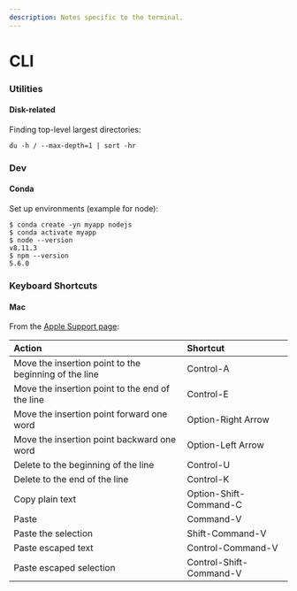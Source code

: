 ```yaml
---
description: Notes specific to the terminal.
---
```


# CLI

### Utilities

#### Disk-related

Finding top-level largest directories:

```text
du -h / --max-depth=1 | sort -hr
```

### Dev

#### Conda

Set up environments \(example for node\):

```text
$ conda create -yn myapp nodejs
$ conda activate myapp
$ node --version
v8.11.3
$ npm --version
5.6.0
```

### Keyboard Shortcuts 

#### Mac

From the [Apple Support page](https://support.apple.com/guide/terminal/keyboard-shortcuts-trmlshtcts/mac):

| Action | Shortcut |
| :--- | :--- |
| Move the insertion point to the beginning of the line | Control-A |
| Move the insertion point to the end of the line | Control-E |
| Move the insertion point forward one word | Option-Right Arrow |
| Move the insertion point backward one word | Option-Left Arrow |
| Delete to the beginning of the line | Control-U |
| Delete to the end of the line | Control-K |
| Copy plain text | Option-Shift-Command-C |
| Paste | Command-V |
| Paste the selection | Shift-Command-V |
| Paste escaped text | Control-Command-V |
| Paste escaped selection | Control-Shift-Command-V |

